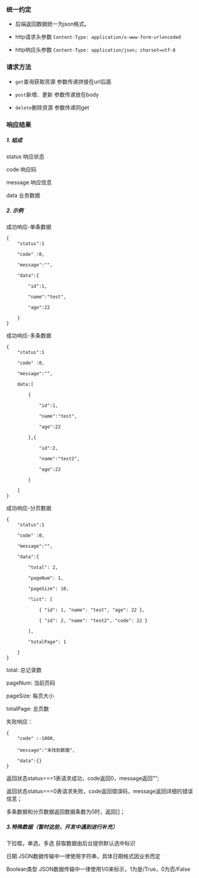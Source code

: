 ### 统一约定

* 后端返回数据统一为json格式。

* http请求头参数 `Content-Type: application/x-www-form-urlencoded`

* http响应头参数 `Content-Type: application/json; charset=utf-8`

### 请求方法

* `get`查询获取资源        参数传递拼接在url后面

* `post`新增、更新          参数传递放在body

* `delete`删除资源          参数传递同get

### 响应结果

##### 1. 组成

status 响应状态

code 响应码

message 响应信息

data 业务数据

##### 2. 示例

成功响应-单条数据

```
{
    "status":1

    "code" :0,

    "message":"",

    "data":{

        "id":1,

        "name":"test",

        "age":22

    }
}
```

成功响应-多条数据

```
{
    "status":1

    "code" :0,

    "message":"",

    data:[

        {

            "id":1,

            "name":"test",

            "age":22

        },{

            "id":2,

            "name":"test2",

            "age":22

        }

    ]
}
```

成功响应-分页数据

```
{
    "status":1

    "code" :0,

    "message":"",

    "data":{

        "total": 2, 

        "pageNum": 1, 

        "pageSize": 10, 

        "list": [ 

            { "id": 1, "name": "test", "age": 22 },

            { "id": 2, "name": "test2", "code": 22 } 

        ], 

        "totalPage": 1

    }
}
```

total: 总记录数

pageNum: 当前页码

pageSize: 每页大小

totalPage: 总页数

失败响应：

```
{
    "code" :-1000,

    "message":"未找到数据",

    "data":{}
}
```

返回状态status===1表请求成功，code返回0，message返回"";

返回状态status===0表请求失败，code返回错误码，message返回详细的错误信息；

多条数据和分页数据返回数据条数为0时，返回\[\]；

##### 3.特殊数据（暂时这些，开发中遇到进行补充）

下拉框，单选，多选         获取数据由后台提供默认选中标识

日期        JSON数据传输中一律使用字符串，具体日期格式因业务而定

Boolean类型     JSON数据传输中一律使用1/0来标示，1为是/True，0为否/False

